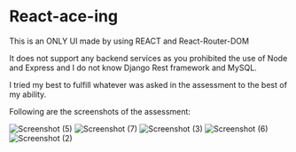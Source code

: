 # React-ace-ing

This is an ONLY UI made by using REACT and React-Router-DOM

It does not support any backend services as you prohibited the use of Node and Express and I do not know Django Rest framework and MySQL.

I tried my best to fulfill whatever was asked in the assessment to the best of my ability.

Following are the screenshots of the assessment:

![Screenshot (5)](https://github.com/AdarshGT33/React-ace-ing/assets/144033708/fc2ad485-11e9-43ad-ad0e-07567b9111dd)
![Screenshot (7)](https://github.com/AdarshGT33/React-ace-ing/assets/144033708/749a2f03-f3fb-4ca4-acc1-e6d59ea6bd66)
![Screenshot (3)](https://github.com/AdarshGT33/React-ace-ing/assets/144033708/6592173b-f893-40aa-946b-44bd491fdd16)
![Screenshot (6)](https://github.com/AdarshGT33/React-ace-ing/assets/144033708/c0a1edf3-77d7-4a53-a4c1-484bdeda4ed7)
![Screenshot (2)](https://github.com/AdarshGT33/React-ace-ing/assets/144033708/ae3b69a9-f9da-47ab-8c9c-4ec668050744)

